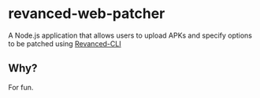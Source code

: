 # revanced-web-patcher

A Node.js application that allows users to upload APKs and specify options to be patched using [Revanced-CLI](https://github.com/ReVanced/revanced-cli/)

## Why?
For fun.